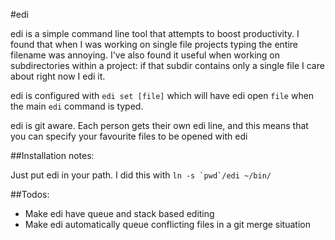 #edi



edi is a simple command line tool that attempts to boost productivity. I found that
when I was working on single file projects typing the entire filename was annoying. I've
also found it useful when working on subdirectories within a project: if that subdir
contains only a single file I care about right now I edi it. 

edi is configured with `edi set [file]` which will have edi open `file` when the main
`edi` command is typed.

edi is git aware. Each person gets their own edi line, and this means that you can
specify your favourite files to be opened with edi

##Installation notes:

Just put edi in your path. I did this with ``ln -s `pwd`/edi ~/bin/``

##Todos:
 * Make edi have queue and stack based editing
 * Make edi automatically queue conflicting files in a git merge situation
